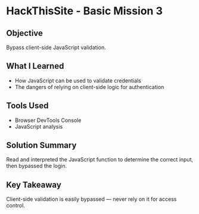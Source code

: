 # HackThisSite - Basic Mission 3

## Objective
Bypass client-side JavaScript validation.

## What I Learned
- How JavaScript can be used to validate credentials
- The dangers of relying on client-side logic for authentication

## Tools Used
- Browser DevTools Console
- JavaScript analysis

## Solution Summary
Read and interpreted the JavaScript function to determine the correct input, then bypassed the login.

## Key Takeaway
Client-side validation is easily bypassed — never rely on it for access control.
